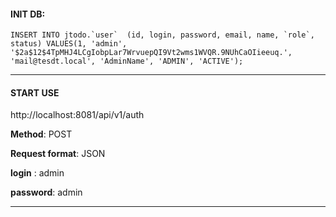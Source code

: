 
#### INIT DB:

``INSERT INTO jtodo.`user` 
(id, login, password, email, name, `role`, status)
 VALUES(1, 'admin', '$2a$12$4TpMHJ4LCgIobpLar7WrvuepQI9Vt2wms1WVQR.9NUhCaOIieeuq.', 'mail@tesdt.local', 'AdminName', 'ADMIN', 'ACTIVE');
``

___

#### START USE 

http://localhost:8081/api/v1/auth

**Method**: POST

**Request format**: JSON

**login** : admin

**password**: admin

____